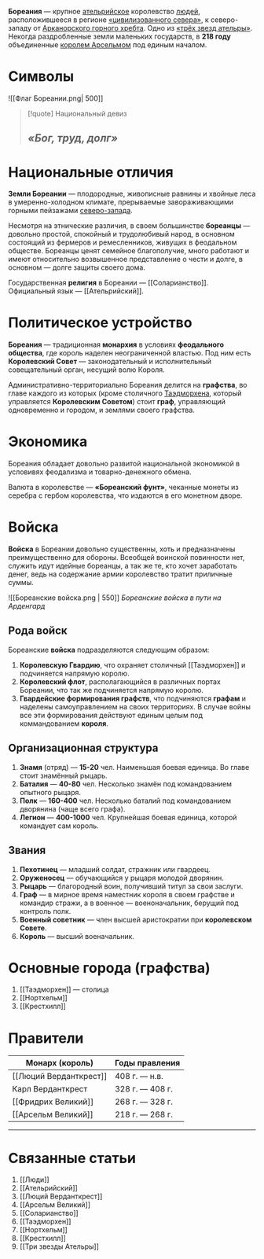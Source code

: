 **Бореания** — крупное [ательрийское](Ательра) королевство [людей](Люди), расположившееся в регионе [«цивилизованного севера»](Ательра##Северо-запад), к северо-западу от [Арканорского горного хребта](Арканорский%20горный%20хребет). Одно из [«трёх звезд ательры»](Три%20звезды%20Ательры). Некогда раздробленные земли маленьких государств, в **218 году** объединенные [королем Арсельмом](Арсельм%20Великий.md) под единым началом. 
# Символы

![[Флаг Бореании.png| 500]]


> [!quote] Национальный девиз
> ## *«Бог, труд, долг»*

# Национальные отличия
**Земли Бореании** — плодородные, живописные равнины и хвойные леса в умеренно-холодном климате, прерываемые завораживающими горными пейзажами [северо-запада](Ательра##Северо-запад).

Несмотря на этнические различия, в своем большинстве **бореанцы** — довольно простой, спокойный и трудолюбивый народ, в основном состоящий из фермеров и ремесленников, живущих в феодальном обществе. Бореанцы ценят семейное благополучие, много работают и имеют относительно возвышенное представление о чести и долге, в основном — долге защиты своего дома.

Государственная **религия** в Бореании — [[Соларианство]].
Официальный язык — [[Ательрийский]].
# Политическое устройство
**Бореания** — традиционная **монархия** в условиях **феодального общества**, где король наделен неограниченной властью. Под ним есть **Королевский Совет** — законодательный и исполнительный совещательный орган, несущий волю Короля. 

Административно-территориально Бореания делится на **графства**, во главе каждого из которых (кроме столичного [Таэдморхена](Таэдморхен.md), который управляется **Королевским Советом**) стоит **граф**, управляющий одновременно и городом, и землями своего графства. 
# Экономика
Бореания обладает довольно развитой национальной экономикой в условивях феодализма и товарно-денежного обмена. 

Валюта в королевстве — **«Бореанский фунт»**, чеканные монеты из серебра с гербом королевства, что издаются в его монетном дворе.
# Войска
**Войска** в Бореании довольно существенны, хоть и предназначены преимущественно для обороны. Всеобщей воинской повинности нет, служить идут идейные бореанцы, а так же те, кто хочет заработать денег, ведь на содержание армии королевство тратит приличные суммы.

![[Бореанские войска.png | 550]]
*Бореанские войска в пути на Арденгард*
## Рода войск
Бореанские **войска** подразделяются следующим образом:
1. **Королевскую Гвардию**, что охраняет столичный [[Таэдморхен]] и подчиняется напрямую королю.
2. **Королевский флот**, располагающийся в различных портах Бореании, что так же подчиняется напрямую королю.
3. **Гвардейские формирования графств**, что подчиняются **графам** и наделены самоуправлением на своих территориях.
В случае войны все эти формирования действуют единым целым под коммандованием **короля**.
## Организационная структура
1. **Знамя** (отряд) — **15-20** чел. 
   Наименьшая боевая единица. Во главе стоит знамённый рыцарь.
2. **Баталия** — **40-80** чел. 
   Несколько знамён под командованием опытного рыцаря.
3. **Полк** — **160-400** чел.
   Несколько баталий под командованием дворянина (чаще всего графа).
4. **Легион** — **400-1000** чел.
   Крупнейшая боевая единица, которой командует сам король. 
## Звания
1. **Пехотинец** — младший солдат, стражник или гвардеец. 
2. **Оруженосец** — обучающийся у рыцаря молодой дворянин.
3. **Рыцарь** — благородный воин, получивший титул за свои заслуги.
5. **Граф** — в мирное время наместник короля в своем графстве и командир стражи, а в военное — военоначальник, берущий под контроль полк.
6. **Военный советник** — член высшей аристократии при **королевском Совете**.
7. **Король** — высший военачальник. 
# Основные города (графства)
1. [[Таэдморхен]] — столица
2. [[Нортхельм]]
3. [[Крестхилл]]
# Правители

| Монарх (король)        | Годы правления  |
| ---------------------- | --------------- |
| [[Люций Верданткрест]] | 408 г. — н.в.   |
| Карл Верданткрест      | 328 г. — 408 г. |
| [[Фридрих Великий]]    | 268 г. — 328 г. |
| [[Арсельм Великий]]    | 218 г. — 268 г. |

---
# Связанные статьи
1. [[Люди]]
2. [[Ательрийский]]
3. [[Люций Верданткрест]]
4. [[Арсельм Великий]]
5. [[Соларианство]]
6. [[Таэдморхен]]
7. [[Нортхельм]]
8. [[Крестхилл]]
9. [[Три звезды Ательры]]